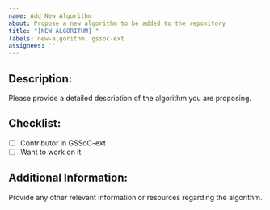 ```yaml
---
name: Add New Algorithm
about: Propose a new algorithm to be added to the repository
title: "[NEW ALGORITHM] "
labels: new-algorithm, gssoc-ext
assignees: ''
---
```


## Description:
Please provide a detailed description of the algorithm you are proposing.

## Checklist:
- [ ] Contributor in GSSoC-ext
- [ ] Want to work on it

## Additional Information:
Provide any other relevant information or resources regarding the algorithm.
